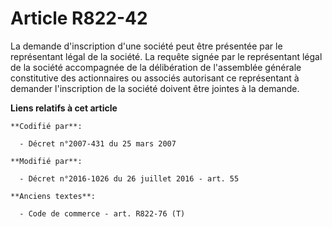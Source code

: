 # Article R822-42

La demande d'inscription d'une société peut être présentée par le représentant légal de la société. La requête signée par le
représentant légal de la société accompagnée de la délibération de l'assemblée générale constitutive des actionnaires ou
associés autorisant ce représentant à demander l'inscription de la société doivent être jointes à la demande.

**Liens relatifs à cet article**

	**Codifié par**:

	  - Décret n°2007-431 du 25 mars 2007

	**Modifié par**:

	  - Décret n°2016-1026 du 26 juillet 2016 - art. 55

	**Anciens textes**:

	  - Code de commerce - art. R822-76 (T)

